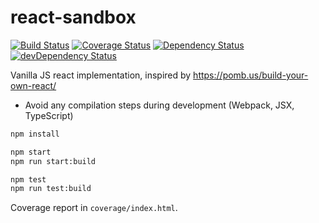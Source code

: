 # react-sandbox

[![Build Status](https://travis-ci.org/larsthorup/react-sandbox.png)](https://travis-ci.org/larsthorup/react-sandbox)
[![Coverage Status](https://img.shields.io/coveralls/github/larsthorup/react-sandbox)](https://coveralls.io/r/larsthorup/react-sandbox?branch=master)
[![Dependency Status](https://david-dm.org/larsthorup/react-sandbox.png)](https://david-dm.org/larsthorup/react-sandbox#info=dependencies)
[![devDependency Status](https://david-dm.org/larsthorup/react-sandbox/dev-status.png)](https://david-dm.org/larsthorup/react-sandbox#info=devDependencies)

Vanilla JS react implementation, inspired by
https://pomb.us/build-your-own-react/

- Avoid any compilation steps during development (Webpack, JSX, TypeScript)

```bash
npm install

npm start
npm run start:build

npm test
npm run test:build
```

Coverage report in `coverage/index.html`.

